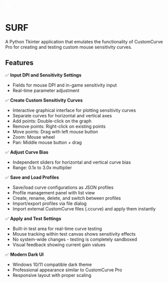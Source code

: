 

![Surf Screenshot](icon1.png)
# SURF

A Python Tkinter application that emulates the functionality of CustomCurve Pro for creating and testing custom mouse sensitivity curves.

## Features

✅ **Input DPI and Sensitivity Settings**
- Fields for mouse DPI and in-game sensitivity input
- Real-time parameter adjustment

✅ **Create Custom Sensitivity Curves**
- Interactive graphical interface for plotting sensitivity curves
- Separate curves for horizontal and vertical axes
- Add points: Double-click on the graph
- Remove points: Right-click on existing points
- Move points: Drag with left mouse button
- Zoom: Mouse wheel
- Pan: Middle mouse button + drag

✅ **Adjust Curve Bias**
- Independent sliders for horizontal and vertical curve bias
- Range: 0.1x to 3.0x multiplier

✅ **Save and Load Profiles**
- Save/load curve configurations as JSON profiles
- Profile management panel with list view
- Create, rename, delete, and switch between profiles
- Import/export profiles via file dialog
- Import external CustomCurve files (.ccurve) and apply them instantly

✅ **Apply and Test Settings**
- Built-in test area for real-time curve testing
- Mouse tracking within test canvas shows sensitivity effects
- No system-wide changes - testing is completely sandboxed
- Visual feedback showing current gain values

✅ **Modern Dark UI**
- Windows 10/11 compatible dark theme
- Professional appearance similar to CustomCurve Pro
- Responsive layout with proper scaling
